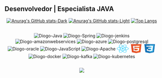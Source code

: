 ## Desenvolvedor | Especialista JAVA
<div align="center">
  
[![Anurag's GitHub stats-Dark](https://github-readme-stats.vercel.app/api?username=DiogoHumberto&show_icons=true&theme=dark#gh-dark-mode-only)](https://github.com/DiogoHumberto/github-readme-stats#gh-dark-mode-only)
[![Anurag's GitHub stats-Light](https://github-readme-stats.vercel.app/api?username=DiogoHumberto&show_icons=true&theme=default#gh-light-mode-only)](https://github.com/DiogoHumberto/github-readme-stats#gh-light-mode-only)
[![Top Langs](https://github-readme-stats.vercel.app/api/top-langs/?username=DiogoHumberto&layout=compact&langs_count=7)](https://github.com/DiogoHumberto/github-readme-stats)
</div>

<div align="center" style="display: inline_block"><br>
  <img align="center" alt="Diogo-Java" height="40" width="40" src="https://cdn.jsdelivr.net/gh/devicons/devicon/icons/java/java-original-wordmark.svg">
  <img align="center" alt="Diogo-Spring" height="30" width="40" src="https://cdn.jsdelivr.net/gh/devicons/devicon/icons/spring/spring-original-wordmark.svg">
  <img align="center" alt="Diogo-jenkins" height="30" width="40" src="https://cdn.jsdelivr.net/gh/devicons/devicon/icons/jenkins/jenkins-original.svg">
 
  <img align="center" alt="Diogo-amazonwebservices" height="30" width="40" src="https://cdn.jsdelivr.net/gh/devicons/devicon/icons/amazonwebservices/amazonwebservices-plain-wordmark.svg">
  
  <img align="center" alt="Diogo-azure" height="30" width="40" src="https://cdn.jsdelivr.net/gh/devicons/devicon/icons/azure/azure-original-wordmark.svg">
  
  <img align="center" alt="Diogo-postgresql" height="30" width="40" src="https://cdn.jsdelivr.net/gh/devicons/devicon/icons/postgresql/postgresql-plain-wordmark.svg">

  <img align="center" alt="Diogo-oracle" height="30" width="40" src="https://cdn.jsdelivr.net/gh/devicons/devicon/icons/oracle/oracle-original.svg">
  
  <img align="center" alt="Diogo-JavaScript" height="40" width="40" src="https://cdn.jsdelivr.net/gh/devicons/devicon/icons/javascript/javascript-original.svg">
  <img align="center" alt="Diogo-Apache" height="30" width="40" src="https://cdn.jsdelivr.net/gh/devicons/devicon/icons/apache/apache-line-wordmark.svg"> 
  <img align="center" alt="Diogo-React" height="30" width="40" src="https://raw.githubusercontent.com/devicons/devicon/master/icons/react/react-original.svg">
  <img align="center" alt="Diogo-HTML" height="30" width="40" src="https://raw.githubusercontent.com/devicons/devicon/master/icons/html5/html5-original.svg">
  <img align="center" alt="Diogo-CSS" height="30" width="40" src="https://raw.githubusercontent.com/devicons/devicon/master/icons/css3/css3-original.svg">
  <img align="center" alt="Diogo-docker" height="30" width="40" src="https://cdn.jsdelivr.net/gh/devicons/devicon/icons/docker/docker-original-wordmark.svg">
  <img align="center" alt="Diogo-kafka" height="30" width="40" src="https://cdn.jsdelivr.net/gh/devicons/devicon/icons/apachekafka/apachekafka-original-wordmark.svg">
  
  <img align="center" alt="Diogo-kubernetes" height="30" width="40" src="https://cdn.jsdelivr.net/gh/devicons/devicon/icons/kubernetes/kubernetes-plain-wordmark.svg">
 
  
 
  
  ##
 
<div>   
  <a href="https://br.linkedin.com/in/diogo-humberto" target="_blank"><img src="https://img.shields.io/badge/-LinkedIn-%230077B5?style=for-the-badge&logo=linkedin&logoColor=white" target="_blank"></a> 
 
 
 
</div>

